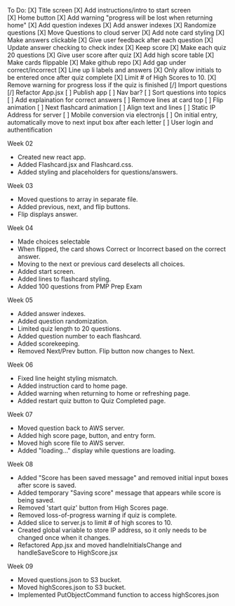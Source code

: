To Do:
  [X] Title screen
  [X] Add instructions/intro to start screen  
  [X] Home button
  [X] Add warning "progress will be lost when returning home"
  [X] Add question indexes
  [X] Add answer indexes
  [X] Randomize questions
  [X] Move Questions to cloud server
  [X] Add note card styling
  [X] Make answers clickable
  [X] Give user feedback after each question
  [X] Update answer checking to check index
  [X] Keep score
  [X] Make each quiz 20 questions
  [X] Give user score after quiz
  [X] Add high score table
  [X] Make cards flippable
  [X] Make github repo
  [X] Add gap under correct/incorrect
  [X] Line up li labels and answers
  [X] Only allow initials to be entered once after quiz complete
  [X] Limit # of High Scores to 10.
  [X] Remove warning for progress loss if the quiz is finished
  [/] Import questions 
  [/] Refactor App.jsx
  [ ] Publish app
  [ ] Nav bar?
  [ ] Sort questions into topics
  [ ] Add explaination for correct answers 
  [ ] Remove lines at card top
  [ ] Flip animation
  [ ] Next flashcard animation
  [ ] Align text and lines
  [ ] Static IP Address for server
  [ ] Mobile conversion via electronjs
  [ ] On initial entry, automatically move to next input box after each letter
  [ ] User login and authentification
 
  
Week 02
  - Created new react app.
  - Added Flashcard.jsx and Flashcard.css. 
  - Added styling and placeholders for questions/answers.  

Week 03
  - Moved questions to array in separate file. 
  - Added previous, next, and flip buttons. 
  - Flip displays answer. 

Week 04
  - Made choices selectable
  - When flipped, the card shows Correct or Incorrect based on the correct answer. 
  - Moving to the next or previous card deselects all choices. 
  - Added start screen.
  - Added lines to flashcard styling. 
  - Added 100 questions from PMP Prep Exam

Week 05 
  - Added answer indexes. 
  - Added question randomization. 
  - Limited quiz length to 20 questions. 
  - Added question number to each flashcard. 
  - Added scorekeeping. 
  - Removed Next/Prev button. Flip button now changes to Next. 

Week 06
  - Fixed line height styling mismatch.
  - Added instruction card to home page. 
  - Added warning when returning to home or refreshing page. 
  - Added restart quiz button to Quiz Completed page. 

Week 07
  - Moved question back to AWS server.
  - Added high score page, button, and entry form. 
  - Moved high score file to AWS server. 
  - Added "loading..." display while questions are loading. 

Week 08
  - Added "Score has been saved message" and removed initial input boxes after score is saved. 
  - Added temporary "Saving score" message that appears while score is being saved. 
  - Removed 'start quiz' button from High Scores page. 
  - Removed loss-of-progress warning if quiz is complete. 
  - Added slice to server.js to limit # of high scores to 10. 
  - Created global variable to store IP address, so it only needs to be changed once when it changes. 
  - Refactored App.jsx and moved handleInitialsChange and handleSaveScore to HighScore.jsx

Week 09
  - Moved questions.json to S3 bucket. 
  - Moved highScores.json to S3 bucket. 
  - Implemented PutObjectCommand function to access highScores.json
